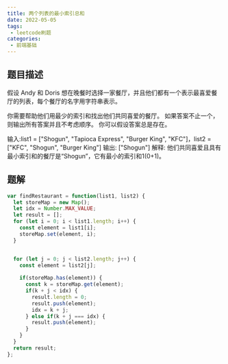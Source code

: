 ```yaml
---
title: 两个列表的最小索引总和
date: 2022-05-05
tags:
 - leetcode刷题
categories:
 - 前端基础
---
```

## 题目描述

假设 Andy 和 Doris 想在晚餐时选择一家餐厅，并且他们都有一个表示最喜爱餐厅的列表，每个餐厅的名字用字符串表示。

你需要帮助他们用最少的索引和找出他们共同喜爱的餐厅。 如果答案不止一个，则输出所有答案并且不考虑顺序。 你可以假设答案总是存在。

输入:list1 = ["Shogun", "Tapioca Express", "Burger King", "KFC"]，list2 = ["KFC", "Shogun", "Burger King"]
输出: ["Shogun"]
解释: 他们共同喜爱且具有最小索引和的餐厅是“Shogun”，它有最小的索引和1(0+1)。

## 题解

  ```js
  var findRestaurant = function(list1, list2) {
    let storeMap = new Map();
    let idx = Number.MAX_VALUE;
    let result = [];
    for (let i = 0; i < list1.length; i++) {
      const element = list1[i];
      storeMap.set(element, i);
    }


    for (let j = 0; j < list2.length; j++) {
      const element = list2[j];
      
      if(storeMap.has(element)) {
        const k = storeMap.get(element);
        if(k + j < idx) {
          result.length = 0;
          result.push(element);
          idx = k + j;
        } else if(k + j === idx) {
          result.push(element);
        }
      }
    }
    return result;
  };
  ```
